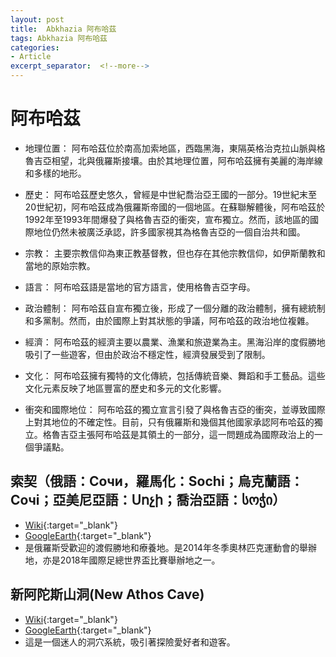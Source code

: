 ```yaml
---
layout: post
title:  Abkhazia 阿布哈茲
tags: Abkhazia 阿布哈茲 
categories:
- Article
excerpt_separator:  <!--more-->
---
```

# 阿布哈茲
- 地理位置： 阿布哈茲位於南高加索地區，西臨黑海，東隔英格治克拉山脈與格魯吉亞相望，北與俄羅斯接壤。由於其地理位置，阿布哈茲擁有美麗的海岸線和多樣的地形。

- 歷史： 阿布哈茲歷史悠久，曾經是中世紀喬治亞王國的一部分。19世紀末至20世紀初，阿布哈茲成為俄羅斯帝國的一個地區。在蘇聯解體後，阿布哈茲於1992年至1993年間爆發了與格魯吉亞的衝突，宣布獨立。然而，該地區的國際地位仍然未被廣泛承認，許多國家視其為格魯吉亞的一個自治共和國。

- 宗教： 主要宗教信仰為東正教基督教，但也存在其他宗教信仰，如伊斯蘭教和當地的原始宗教。

- 語言： 阿布哈茲語是當地的官方語言，使用格魯吉亞字母。

- 政治體制： 阿布哈茲自宣布獨立後，形成了一個分離的政治體制，擁有總統制和多黨制。然而，由於國際上對其狀態的爭議，阿布哈茲的政治地位複雜。

- 經濟： 阿布哈茲的經濟主要以農業、漁業和旅遊業為主。黑海沿岸的度假勝地吸引了一些遊客，但由於政治不穩定性，經濟發展受到了限制。

- 文化： 阿布哈茲擁有獨特的文化傳統，包括傳統音樂、舞蹈和手工藝品。這些文化元素反映了地區豐富的歷史和多元的文化影響。

- 衝突和國際地位： 阿布哈茲的獨立宣言引發了與格魯吉亞的衝突，並導致國際上對其地位的不確定性。目前，只有俄羅斯和幾個其他國家承認阿布哈茲的獨立。格魯吉亞主張阿布哈茲是其領土的一部分，這一問題成為國際政治上的一個爭議點。

## 索契（俄語：Сочи，羅馬化：Sochi；烏克蘭語：Сочі；亞美尼亞語：Սոչի；喬治亞語：სოჭი）
- [Wiki](https://zh.wikipedia.org/zh-tw/%E7%B4%A2%E5%A5%91 "Wiki"){:target="_blank"} 
- [GoogleEarth](https://earth.google.com/web/search/Sochi/@43.5930644,39.74639635,65.58049974a,6740.03106016d,34.99998614y,0h,0t,0r/ "GoogleEarth"){:target="_blank"} 
- 是俄羅斯受歡迎的渡假勝地和療養地。是2014年冬季奧林匹克運動會的舉辦地，亦是2018年國際足總世界盃比賽舉辦地之一。


## 新阿陀斯山洞(New Athos Cave)
- [Wiki](https://en.wikipedia.org/wiki/New_Athos_Cave "Wiki"){:target="_blank"} 
- [GoogleEarth](https://earth.google.com/web/search/New+Athos+Cave/@43.08939647,40.81053907,42.32215416a,767.94326052d,34.99999969y,-1.82585758h,47.58952983t,0r/ "GoogleEarth"){:target="_blank"} 
- 這是一個迷人的洞穴系統，吸引著探險愛好者和遊客。

